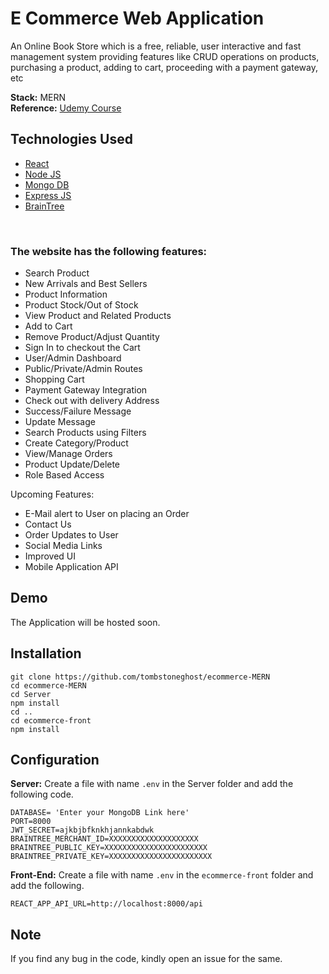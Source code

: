 # E Commerce Web Application 
An Online Book Store which is a free, reliable, user interactive and fast management system providing features like CRUD operations on products, purchasing a product, adding to cart, proceeding with a payment gateway, etc 

**Stack:** MERN
<br>
**Reference:** [Udemy Course](https://www.udemy.com/course/react-node-ecommerce/)
<br>
## Technologies Used
 - [React](https://reactjs.org/)
 - [Node JS](https://nodejs.org/en/)
 - [Mongo DB](https://www.mongodb.com/)
 - [Express JS](https://expressjs.com/)
 - [BrainTree](https://www.braintreepayments.com/)
<br>

### The website has the following features: 

 - Search Product
 - New Arrivals and Best Sellers
 - Product Information
 - Product Stock/Out of Stock
 - View Product and Related Products
 - Add to Cart
 - Remove Product/Adjust Quantity
 - Sign In to checkout the Cart
 - User/Admin Dashboard
 - Public/Private/Admin Routes
 - Shopping Cart
 - Payment Gateway Integration
 - Check out with delivery Address
 - Success/Failure Message
 - Update Message
 - Search Products using Filters
 - Create Category/Product
 - View/Manage Orders
 - Product Update/Delete
 - Role Based Access
 
Upcoming Features:
 - E-Mail alert to User on placing an Order
 - Contact Us 
 - Order Updates to User
 - Social Media Links
 - Improved UI
 - Mobile Application API 

 ## Demo
 The Application will be hosted soon. 

## Installation

    git clone https://github.com/tombstoneghost/ecommerce-MERN
    cd ecommerce-MERN
    cd Server
    npm install
    cd ..
    cd ecommerce-front
    npm install

 
## Configuration
**Server:**
Create a file with name `.env` in the Server folder and add the following code. 

    DATABASE= 'Enter your MongoDB Link here'
    PORT=8000
    JWT_SECRET=ajkbjbfknkhjannkabdwk
    BRAINTREE_MERCHANT_ID=XXXXXXXXXXXXXXXXXXXX
    BRAINTREE_PUBLIC_KEY=XXXXXXXXXXXXXXXXXXXXXXX
    BRAINTREE_PRIVATE_KEY=XXXXXXXXXXXXXXXXXXXXXXX
    
**Front-End:**
Create a file with name `.env` in the `ecommerce-front` folder and add the following. 

    REACT_APP_API_URL=http://localhost:8000/api


## Note
If you find any bug in the code, kindly open an issue for the same.
